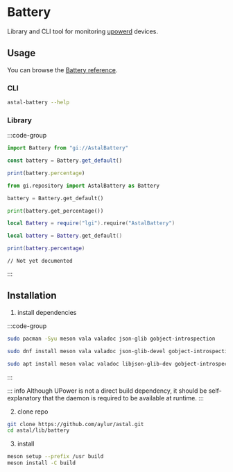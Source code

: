 # Battery

Library and CLI tool for monitoring [upowerd](https://upower.freedesktop.org/) devices.

## Usage

You can browse the [Battery reference](https://aylur.github.io/libastal/battery).

### CLI

```sh
astal-battery --help
```

### Library

:::code-group

```js [<i class="devicon-javascript-plain"></i> JavaScript]
import Battery from "gi://AstalBattery"

const battery = Battery.get_default()

print(battery.percentage)
```

```py [<i class="devicon-python-plain"></i> Python]
from gi.repository import AstalBattery as Battery

battery = Battery.get_default()

print(battery.get_percentage())
```

```lua [<i class="devicon-lua-plain"></i> Lua]
local Battery = require("lgi").require("AstalBattery")

local battery = Battery.get_default()

print(battery.percentage)
```

```vala [<i class="devicon-vala-plain"></i> Vala]
// Not yet documented
```

:::

## Installation

1. install dependencies

:::code-group

```sh [<i class="devicon-archlinux-plain"></i> Arch]
sudo pacman -Syu meson vala valadoc json-glib gobject-introspection
```

```sh [<i class="devicon-fedora-plain"></i> Fedora]
sudo dnf install meson vala valadoc json-glib-devel gobject-introspection-devel
```

```sh [<i class="devicon-ubuntu-plain"></i> Ubuntu]
sudo apt install meson valac valadoc libjson-glib-dev gobject-introspection
```

:::

::: info
Although UPower is not a direct build dependency,
it should be self-explanatory that the daemon is required to be available at runtime.
:::

2. clone repo

```sh
git clone https://github.com/aylur/astal.git
cd astal/lib/battery
```

3. install

```sh
meson setup --prefix /usr build
meson install -C build
```
